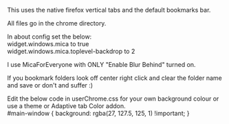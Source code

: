 This uses the native firefox vertical tabs and the default bookmarks bar.

All files go in the chrome directory.

In about config set the below: <br>
widget.windows.mica to true <br>
widget.windows.mica.toplevel-backdrop to 2

I use MicaForEveryone with ONLY "Enable Blur Behind" turned on.

If you bookmark folders look off center right click and clear the folder name and save or don't and suffer :)

Edit the below code in userChrome.css for your own background colour or use a theme or Adaptive tab Color addon. <br>
#main-window {
  background: rgba(27, 127.5, 125, 1) !important;
}

